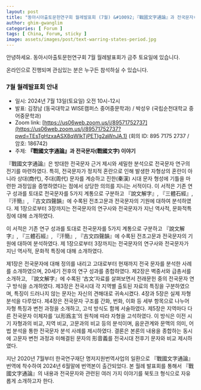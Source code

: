 ```yaml
---
layout: post
title: "동아시아출토문헌연구회 월례발표회 (7월) &#10092;『戰國文字通論』과 전국문자(戰國文字) 이야기&#10093;"
author: ghim-gwanglim
categories: [ Forum ]
tags: [ China, Forum, sticky ]
image: assets/images/post/text-warring-states-period.jpg
---
```


안녕하세요. 동아시아출토문헌연구회 7월 월례발표회가 금주 토요일에 있습니다. 

온라인으로 진행되며 관심있는 분은 누구든 참석하실 수 있습니다. 

### 7월 월례발표회 안내

- 일시: 2024년 7월 13일(토요일) 오전 10시-12시
- 발표: 김정남 (동국대학교 WISE캠퍼스 중어중문학과) / 박성우 (국립순천대학교 중어중문학과)
- Zoom link: [https://us06web.zoom.us/j/89571752737](https://us06web.zoom.us/j/89571752737?pwd=TEsTgHzxaASX8qWIkTjPETIg2aWnJA.1) (회의 ID: 895 7175 2737 / 암호: 186742)
- 주제: __『戰國文字通論』과 전국문자(戰國文字) 이야기__

『戰國文字通論』은 방대한 전국문자 근거 제시와 세밀한 분석으로 전국문자 연구의 전기를 마련하였다. 특히, 전국문자가 정치적 혼란으로 인해 발생한 자형상의 혼란이 아니라 상대(商代), 주대(周代) 문자를 계승하고 진한(秦漢) 시대 문자 형성에 기틀을 마련한 과정임을 증명하였다는 점에서 상당한 의의를 지니는 서적이다. 이 서적은 기존 연구 성과를 토대로 전국문자를 5가지 계통으로 구분하고 『說文解字』, 『三體石經』, 『汗簡』, 『古文四聲韻』에 수록된 전초고문과 전국문자의 기원에 대하여 분석하였다. 제 1장으로부터 3장까지는 전국문자의 연구사와 전국문자가 지닌 역사적, 문화적특징에 대해 소개하였다.

이 서적은 기존 연구 성과를 토대로 전국문자를 5가지 계통으로 구분하고 『說文解字』, 『三體石經』, 『汗簡』, 『古文四聲韻』에 수록된 전초고문과 전국문자의 기원에 대하여 분석하였다. 제 1장으로부터 3장까지는 전국문자의 연구사와 전국문자가 지닌 역사적, 문화적 특징에 대해 소개하였다.

제1장은 전국문자에 대해 정의를 내리고 고대로부터 현재까지 전국 문자를 분석한 사례를 소개하였으며, 20세기 전후의 연구 성과를 종합하였다. 제2장은 벽중서와 급총서를 소개하고, 『說文解字』에 수록된 ‘古文’자료를 살펴보면서 전래문헌 중의 전국문자 연구 방식을 소개하였다. 제3장은 전국시대 각 지역별 출토된 자료의 특징을 구분하였으며, 특징이 드러나지 않는 문자는 자신의 견해대로 귀속시켰다. 4장과 5장은 실제 자형 분석을 다루었다. 제4장은 전국문자 구조를 간화, 번화, 이화 등 세부 항목으로 나누어 자형 특징과 변천 과정을 소개하고, 고석 방식도 함께 서술하였다. 제5장은 지역마다 다른 전국문자 이체자를 ‘以形爲主’의 원칙에 따라 자형을 고석하였다. 이 방식은 이전 시기 자형과의 비교, 지역 비교, 고문과의 비교 등의 분석이며, 음운관계와 문맥의 의미, 어법 분석을 통한 전국문자 분석 사례를 제시하였다. 결론은 본론의 내용을 종합하는 동시에 고문자 변천 과정과 미해결된 문자의 形音義를 전국시대 전후기 문자와 비교 제시하였다.

지난 2020년 7월부터 한국연구재단 명저지원번역사업의 일환으로 『戰國文字通論』 번역에 착수하여 2024년 6월말에 번역본이 출간되었다. 본 월례 발표회를 통해서 『戰國文字通論』의 내용과 전국문자와 관련된 여러 가지 이야기를 북토크 형식으로 자유롭게 소개하고자 한다.
